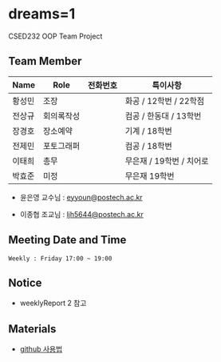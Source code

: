 # dreams=1

CSED232 OOP Team Project



## Team Member

| Name   | Role       | 전화번호 | 특이사항                 |
| ------ | ---------- | -------- | ------------------------ |
| 황성민 | 조장       |          | 화공 / 12학번 /  22학점  |
| 전상규 | 회의록작성 |          | 컴공 / 한동대 / 13학번   |
| 장경호 | 장소예약   |          | 기계 / 18학번            |
| 전제민 | 포토그래퍼 |          | 컴공 / 18학번            |
| 이태희 | 총무       |          | 무은재 / 19학번 / 치어로 |
| 박효준 | 미정       |          | 무은재 19학번            |

- 윤은영 교수님 : eyyoun@postech.ac.kr

- 이종협 조교님 : ljh5644@postech.ac.kr

  

## Meeting Date and Time

```
Weekly : Friday 17:00 ~ 19:00
```



## Notice

- weeklyReport 2 참고



## Materials

- [github 사용법]([https://milooy](https://milooy/).[wordpress.com/2017/06/21/working-together-with-github-tutorial/](http://wordpress.com/2017/06/21/working-together-with-github-tutorial/))